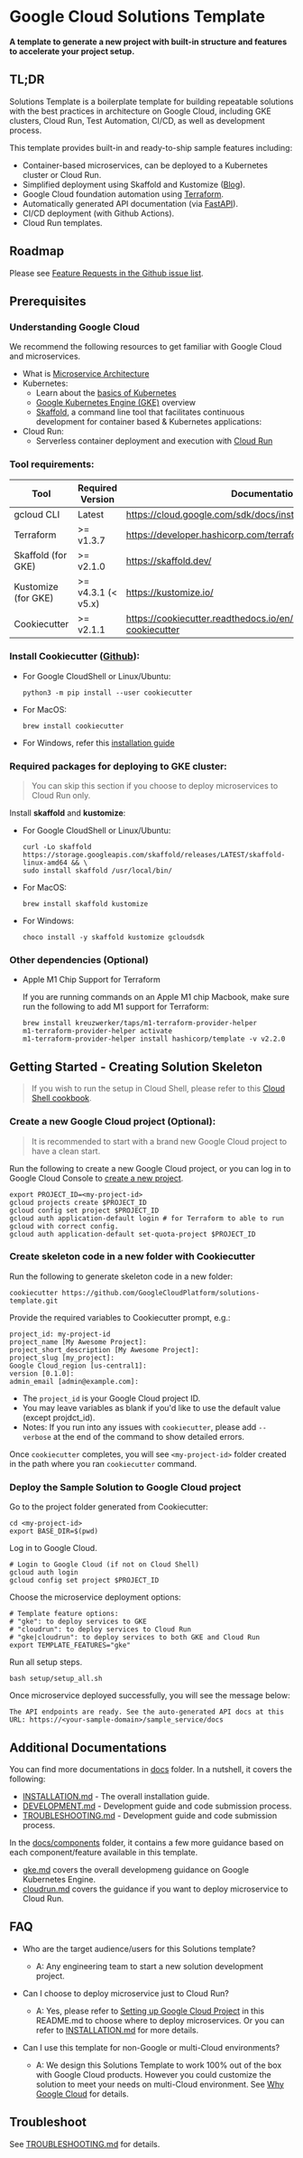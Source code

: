 # Google Cloud Solutions Template

**A template to generate a new project with built-in structure and features
to accelerate your project setup.**

## TL;DR

Solutions Template is a boilerplate template for building repeatable
solutions with the best practices in architecture on Google Cloud, including GKE
clusters, Cloud Run, Test Automation, CI/CD, as well as development process.

This template provides built-in and ready-to-ship sample features including:
* Container-based microservices, can be deployed to a Kubernetes cluster or Cloud Run.
* Simplified deployment using Skaffold and Kustomize ([Blog](https://cloud.google.com/blog/topics/developers-practitioners/simplify-your-devops-using-skaffold)).
* Google Cloud foundation automation using [Terraform](https://www.terraform.io/).
* Automatically generated API documentation (via [FastAPI](https://fastapi.tiangolo.com/)).
* CI/CD deployment (with Github Actions).
* Cloud Run templates.

## Roadmap

Please see [Feature Requests in the Github issue list](https://github.com/GoogleCloudPlatform/solutions-template/issues?q=is%3Aopen+is%3Aissue+label%3A%22feature+request%22).

## Prerequisites

### Understanding Google Cloud

We recommend the following resources to get familiar with Google Cloud and microservices.

- What is [Microservice Architecture](https://cloud.google.com/learn/what-is-microservices-architecture)
- Kubernetes:
  - Learn about the [basics of Kubernetes](https://kubernetes.io/docs/concepts/overview/)
  - [Google Kubernetes Engine (GKE)](https://cloud.google.com/kubernetes-engine/docs/concepts/kubernetes-engine-overview) overview
  - [Skaffold](https://skaffold.dev/docs/), a command line tool that facilitates continuous development for container based & Kubernetes applications:
- Cloud Run:
  - Serverless container deployment and execution with [Cloud Run](https://cloud.google.com/run/docs/overview/what-is-cloud-run)

### Tool requirements:

| Tool  | Required Version | Documentation site |
|---|---------------|---|
| gcloud CLI          | Latest                 | https://cloud.google.com/sdk/docs/install |
| Terraform           | &gt;= v1.3.7           | https://developer.hashicorp.com/terraform/downloads |
| Skaffold (for GKE)  | &gt;= v2.1.0           | https://skaffold.dev/ |
| Kustomize (for GKE) | &gt;= v4.3.1 (< v5.x) | https://kustomize.io/ |
| Cookiecutter        | &gt;= v2.1.1           | https://cookiecutter.readthedocs.io/en/latest/installation.html#install-cookiecutter |

### Install Cookiecutter ([Github](https://github.com/cookiecutter/cookiecutter)):
- For Google CloudShell or Linux/Ubuntu:
  ```
  python3 -m pip install --user cookiecutter
  ```
- For MacOS:
  ```
  brew install cookiecutter
  ```
- For Windows, refer this [installation guide](https://cookiecutter.readthedocs.io/en/latest/installation.html#install-cookiecutter)

### Required packages for deploying to GKE cluster:
> You can skip this section if you choose to deploy microservices to Cloud Run only.

Install **skaffold** and **kustomize**:

- For Google CloudShell or Linux/Ubuntu:
  ```
  curl -Lo skaffold https://storage.googleapis.com/skaffold/releases/LATEST/skaffold-linux-amd64 && \
  sudo install skaffold /usr/local/bin/
  ```
- For MacOS:
  ```
  brew install skaffold kustomize
  ```
- For Windows:
  ```
  choco install -y skaffold kustomize gcloudsdk
  ```

### Other dependencies (Optional)
- Apple M1 Chip Support for Terraform

  If you are running commands on an Apple M1 chip Macbook, make sure run the following to add M1 support for Terraform:
  ```
  brew install kreuzwerker/taps/m1-terraform-provider-helper
  m1-terraform-provider-helper activate
  m1-terraform-provider-helper install hashicorp/template -v v2.2.0
  ```

## Getting Started - Creating Solution Skeleton

> If you wish to run the setup in Cloud Shell, please refer to this [Cloud Shell cookbook](/docs/cookbook/cloudshell.md).

### Create a new Google Cloud project (Optional):

> It is recommended to start with a brand new Google Cloud project to have a clean start.

Run the following to create a new Google Cloud project, or you can log in to Google Cloud Console to [create a new project](https://console.cloud.google.com/projectcreate).
```
export PROJECT_ID=<my-project-id>
gcloud projects create $PROJECT_ID
gcloud config set project $PROJECT_ID
gcloud auth application-default login # for Terraform to able to run gcloud with correct config.
gcloud auth application-default set-quota-project $PROJECT_ID
```

### Create skeleton code in a new folder with Cookiecutter

Run the following to generate skeleton code in a new folder:
```
cookiecutter https://github.com/GoogleCloudPlatform/solutions-template.git
```

Provide the required variables to Cookiecutter prompt, e.g.:
```
project_id: my-project-id
project_name [My Awesome Project]:
project_short_description [My Awesome Project]:
project_slug [my_project]:
Google Cloud_region [us-central1]:
version [0.1.0]:
admin_email [admin@example.com]:
```
- The `project_id` is your Google Cloud project ID.
- You may leave variables as blank if you'd like to use the default value (except projdct_id).
- Notes: If you run into any issues with `cookiecutter`, please add `--verbose` at
the end of the command to show detailed errors.

Once `cookiecutter` completes, you will see `<my-project-id>` folder created in
the path where you ran `cookiecutter` command.

### Deploy the Sample Solution to Google Cloud project

Go to the project folder generated from Cookiecutter:
```
cd <my-project-id>
export BASE_DIR=$(pwd)
```

Log in to Google Cloud.
```
# Login to Google Cloud (if not on Cloud Shell)
gcloud auth login
gcloud config set project $PROJECT_ID
```

Choose the microservice deployment options:
```
# Template feature options:
# "gke": to deploy services to GKE
# "cloudrun": to deploy services to Cloud Run
# "gke|cloudrun": to deploy services to both GKE and Cloud Run
export TEMPLATE_FEATURES="gke"
```

Run all setup steps.
```
bash setup/setup_all.sh
```

Once microservice deployed successfully, you will see the message below:
```
The API endpoints are ready. See the auto-generated API docs at this URL: https://<your-sample-domain>/sample_service/docs
```

## Additional Documentations

You can find more documentations in [docs](docs) folder. In a nutshell, it covers the following:
- [INSTALLATION.md](docs/INSTALLATION.md) - The overall installation guide.
- [DEVELOPMENT.md](docs/DEVELOPMENT.md) - Development guide and code submission process.
- [TROUBLESHOOTING.md](docs/TROUBLESHOOTING.md) - Development guide and code submission process.

In the [docs/components](docs/components/) folder, it contains a few more guidance based on each component/feature available in this template.
- [gke.md](gke.md) covers the overall developmeng guidance on Google Kubernetes Engine.
- [cloudrun.md](cloudrun.md) covers the guidance if you want to deploy microservice to Cloud Run.

## FAQ
- Who are the target audience/users for this Solutions template?
  - A: Any engineering team to start a new solution development project.

- Can I choose to deploy microservice just to Cloud Run?
  - A: Yes, please refer to [Setting up Google Cloud Project](README.md#setting-up-google-cloud-project) in this README.md to choose where to deploy microservices. Or you can refer to [INSTALLATION.md](docs/INSTALLATION.md) for more details.

- Can I use this template for non-Google or multi-Cloud environments?
  - A: We design this Solutions Template to work 100% out of the box with Google Cloud products. However you could customize the solution to meet your needs on multi-Cloud environment. See [Why Google Cloud](https://cloud.google.com/why-google-cloud) for details.

## Troubleshoot

See [TROUBLESHOOTING.md](docs/TROUBLESHOOTING.md) for details.